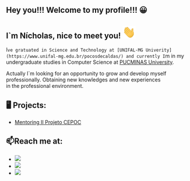 ## Hey you!!! Welcome to my profile!!! :grinning:
## I`m Nícholas, nice to meet you! <img src="https://raw.githubusercontent.com/ABSphreak/ABSphreak/master/gifs/Hi.gif" width="35" height="35"/>

I`ve gratuated in Science and Technology at [UNIFAL-MG Univerity](https://www.unifal-mg.edu.br/pocosdecaldas/) and currently I`m in my undergraduate studies in Computer Science at [PUCMINAS University](https://www.pucpcaldas.br/).

Actually I`m looking for an opportunity to grow and develop myself professionally. Obtaining new knowledges and new experiences  
in the professional environment.

## 🖥️ Projects:

* [Mentoring II Projeto CEPOC](https://github.com/nicholascfp/nicholascfp-Mentoring-II-Projeto-CEPOC-Linguagens)

## 📫Reach me at:
* [<img src = "https://img.shields.io/badge/facebook-%231877F2.svg?&style=for-the-badge&logo=facebook&logoColor=white">](https://www.facebook.com/nicholas.pereira.180/)
* [<img src = "https://img.shields.io/badge/instagram-%23E4405F.svg?&style=for-the-badge&logo=instagram&logoColor=white">](https://www.instagram.com/nicholascfp/)
* [<img src="https://img.shields.io/badge/linkedin-%230077B5.svg?&style=for-the-badge&logo=linkedin&logoColor=white" />](https://www.linkedin.com/in/nicholas-pereira-07080b13a/) 
